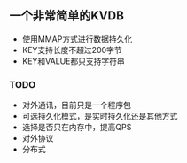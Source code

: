 
## 一个非常简单的KVDB

- 使用MMAP方式进行数据持久化
- KEY支持长度不超过200字节
- KEY和VALUE都只支持字符串


### TODO

- 对外通讯，目前只是一个程序包
- 可选持久化模式，是实时持久化还是其他方式
- 选择是否只在内存中，提高QPS
- 对外协议
- 分布式

